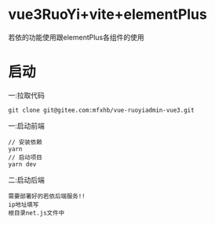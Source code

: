 # vue3RuoYi+vite+elementPlus
若依的功能使用跟elementPlus各组件的使用

# 启动

一:拉取代码
```shell
git clone git@gitee.com:mfxhb/vue-ruoyiadmin-vue3.git
```

一:启动前端

```
// 安装依赖
yarn
// 启动项目
yarn dev
```

二:启动后端
```
需要部署好的若依后端服务!!
ip地址填写
根目录net.js文件中
```